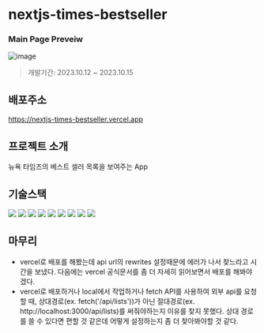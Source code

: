 # nextjs-times-bestseller
### Main Page Preveiw
 ![image](https://github.com/hyer0705/nextjs-times-bestseller/assets/50125734/a74ee980-3bba-457e-a17a-b540ec1f5c6f)

> 개발기간: 2023.10.12 ~ 2023.10.15

## 배포주소
https://nextjs-times-bestseller.vercel.app
   
## 프로젝트 소개
뉴욕 타임즈의 베스트 셀러 목록을 보여주는 App
   
## 기술스택
<img src="https://img.shields.io/badge/javascript-F7DF1E?style=for-the-badge&logo=javascript&logoColor=black"> <img src="https://img.shields.io/badge/react-61DAFB?style=for-the-badge&logo=react&logoColor=black"> <img src="https://img.shields.io/badge/next.js-000000?style=for-the-badge&logo=next.js&logoColor=white"> <img src="https://img.shields.io/badge/papercss-0D0D0D?style=for-the-badge&logo=css&logoColor=white"> <img src="https://img.shields.io/badge/npm-CB3837?style=for-the-badge&logo=npm&logoColor=white"> <img src="https://img.shields.io/badge/visualstudiocode-007ACC?style=for-the-badge&logo=visualstudiocode&logoColor=white"> <img src="https://img.shields.io/badge/git-F05032?style=for-the-badge&logo=git&logoColor=white"> <img src="https://img.shields.io/badge/github-181717?style=for-the-badge&logo=github&logoColor=white"> <img src="https://img.shields.io/badge/vercel-000000?style=for-the-badge&logo=vercel&logoColor=white">
   
## 마무리
* vercel로 배포를 해봤는데 api url의 rewrites 설정때문에 에러가 나서 찾느라고 시간을 보냈다. 다음에는 vercel 공식문서를 좀 더 자세히 읽어보면서 배포를 해봐야겠다.
* vercel로 배포하거나 local에서 작업하거나 fetch API를 사용하여 외부 api를 요청할 때, 상대경로(ex. fetch('/api/lists'))가 아닌 절대경로(ex. http://localhost:3000/api/lists)를 써줘야하는지 이유를 찾지 못했다. 상대 경로를 쓸 수 있다면 편할 것 같은데 어떻게 설정하는지 좀 더 찾아봐야할 것 같다.
